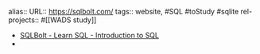 alias::
URL:: https://sqlbolt.com/
tags:: website, #SQL #toStudy #sqlite 
rel-projects:: #[[WADS study]] 



- [SQLBolt - Learn SQL - Introduction to SQL](https://sqlbolt.com/)
-